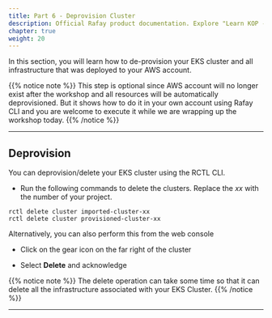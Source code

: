 ```yaml
---
title: Part 6 - Deprovision Cluster
description: Official Rafay product documentation. Explore "Learn KOP - Deprovision Cluster" docs and more here. Rafay is a SaaS-first Kubernetes Operations Platform with enterprise-class scalability.
chapter: true
weight: 20
---
```


In this section, you will learn how to de-provision your EKS cluster and all infrastructure that was deployed to your AWS account. 

{{% notice note %}}
This step is optional since AWS account will no longer exist after the workshop and all resources will be automatically deprovisioned. But it shows how to do it in your own account using Rafay CLI and you are welcome to execute it while we are wrapping up the workshop today.
{{% /notice %}}

---

## Deprovision

You can deprovision/delete your EKS cluster using the RCTL CLI. 

- Run the following commands to delete the clusters.  Replace the *xx* with the number of your project.

```
rctl delete cluster imported-cluster-xx
rctl delete cluster provisioned-cluster-xx
```

Alternatively, you can also perform this from the web console

- Click on the gear icon on the far right of the cluster 

- Select **Delete** and acknowledge 

{{% notice note %}}
The delete operation can take some time so that it can delete all the infrastructure associated with your EKS Cluster.
{{% /notice %}}

--- 
